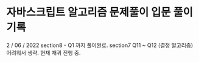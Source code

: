 # 자바스크립트 알고리즘 문제풀이 입문 풀이 기록
2 / 06 / 2022 section8 - Q1 까지 풀이완료.
section7 Q11 ~ Q12 (결정 알고리즘) 어려워서 생략.
현재 재귀 진행 중.